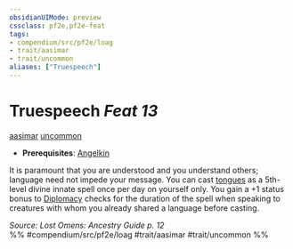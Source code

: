 ```yaml
---
obsidianUIMode: preview
cssclass: pf2e,pf2e-feat
tags:
- compendium/src/pf2e/loag
- trait/aasimar
- trait/uncommon
aliases: ["Truespeech"]
---
```

# Truespeech  *Feat 13*  
[aasimar](/rules/traits/aasimar-apg.md)  [uncommon](/rules/traits/uncommon.md)  

- **Prerequisites**: [Angelkin](/compendium/feats/angelkin-apg.md)

It is paramount that you are understood and you understand others; language need not impede your message. You can cast [tongues](/compendium/spells/tongues.md) as a 5th-level divine innate spell once per day on yourself only. You gain a +1 status bonus to [Diplomacy](/compendium/skills.md#Diplomacy) checks for the duration of the spell when speaking to creatures with whom you already shared a language before casting.

*Source: Lost Omens: Ancestry Guide p. 12*  
%% #compendium/src/pf2e/loag #trait/aasimar #trait/uncommon %%